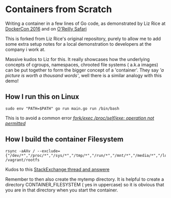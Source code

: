 # Containers from Scratch
Writing a container in a few lines of Go code, as demonstrated by Liz Rice at [DockerCon 2016](https://www.youtube.com/watch?v=MHv6cWjvQjM&t=1316s) and on [O'Reilly Safari](https://www.safaribooksonline.com/library/view/how-to-containerize/9781491982310/)

This is forked from Liz Rice's original repository, purely to allow me to add some extra setup notes for a local demonstration to developers at the company i work at.

Massive kudos to Liz for this. It really showcases how the underlying concepts of cgroups,  namespaces,  chrooted file systems ( a.k.a images) can be put together to form the bigger concept of a 'container'.  They say *'a picture is worth a thousand words'*,  well there is a similar analogy with this demo!


##   How I run this on Linux
```
sudo env "PATH=$PATH" go run main.go run /bin/bash
```
This is to avoid a common error [*fork/exec /proc/self/exe: operation not permitted*](https://stackoverflow.com/questions/72543182/fork-exec-proc-self-exe-operation-not-permitted)

##   How I build the container Filesystem
```
rsync -aAXv / --exclude={"/dev/*","/proc/*","/sys/*","/tmp/*","/run/*","/mnt/*","/media/*","/lost+found","/home/*","/opt/*","/snap/*","/usr/local/*","/usr/src/*","/var/*","/vagrant/*"} /vagrant/rootfs
```
Kudos to this [StackExchange thread and answere](https://askubuntu.com/questions/1049930/how-to-copy-root-file-system-in-ubuntu#answer-1231934)

Remember to then also create the mytemp directory. It is helpful to create a directory CONTAINER_FILESYSTEM ( yes in uppercase) so it is obvious that you are in that directory when you start the container.
